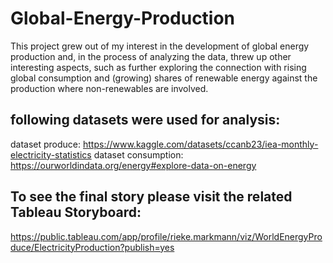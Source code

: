# Global-Energy-Production

This project grew out of my interest in the development of global energy production and, in the process of analyzing the data, threw up other interesting aspects, such as further exploring the connection with rising global consumption and (growing) shares of renewable energy against the production where non-renewables are involved. 

## following datasets were used for analysis:
dataset produce: https://www.kaggle.com/datasets/ccanb23/iea-monthly-electricity-statistics
dataset consumption: https://ourworldindata.org/energy#explore-data-on-energy

## To see the final story please visit the related Tableau Storyboard:
https://public.tableau.com/app/profile/rieke.markmann/viz/WorldEnergyProduce/ElectricityProduction?publish=yes
